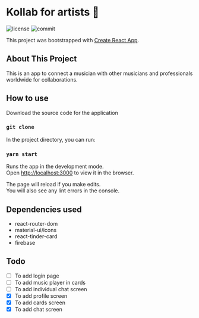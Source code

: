 # Kollab for artists 🎵

![license](https://img.shields.io/github/license/tharunbirla/kollab)
![commit](https://img.shields.io/github/last-commit/tharunbirla/kollab)

This project was bootstrapped with [Create React App](https://github.com/facebook/create-react-app).

## About This Project

This is an app to connect a musician with other musicians and professionals worldwide for collaborations.


## How to use

Download the source code for the application

### `git clone` 

In the project directory, you can run:

### `yarn start`

Runs the app in the development mode.\
Open [http://localhost:3000](http://localhost:3000) to view it in the browser.

The page will reload if you make edits.\
You will also see any lint errors in the console.

## Dependencies used

+ react-router-dom
+ material-ui/icons
+ react-tinder-card
+ firebase

## Todo

- [ ] To add login page
- [ ] To add music player in cards
- [ ] To add individual chat screen
- [x] To add profile screen
- [x] To add cards screen
- [x] To add chat screen 